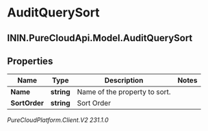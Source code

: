 # AuditQuerySort

## ININ.PureCloudApi.Model.AuditQuerySort

## Properties

|Name | Type | Description | Notes|
|------------ | ------------- | ------------- | -------------|
| **Name** | **string** | Name of the property to sort. | |
| **SortOrder** | **string** | Sort Order | |



_PureCloudPlatform.Client.V2 231.1.0_
